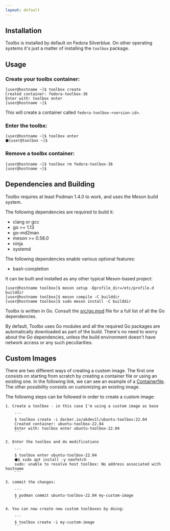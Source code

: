 ```yaml
---
layout: default
---
```


## Installation

Toolbx is installed by default on Fedora Silverblue. On other operating systems it's just a matter of installing the `toolbox` package.

## Usage

### Create your toolbx container:
```console
[user@hostname ~]$ toolbox create
Created container: fedora-toolbox-36
Enter with: toolbox enter
[user@hostname ~]$
```
This will create a container called `fedora-toolbox-<version-id>`.

### Enter the toolbx:
```console
[user@hostname ~]$ toolbox enter
⬢[user@toolbox ~]$
```

### Remove a toolbx container:
```console
[user@hostname ~]$ toolbox rm fedora-toolbox-36
[user@hostname ~]$
```

## Dependencies and Building

Toolbx requires at least Podman 1.4.0 to work, and uses the Meson build system.

The following dependencies are required to build it:
- clang or gcc
- go >= 1.13
- go-md2man
- meson >= 0.58.0
- ninja
- systemd

The following dependencies enable various optional features:
- bash-completion

It can be built and installed as any other typical Meson-based project:
```console
[user@hostname toolbox]$ meson setup -Dprofile_dir=/etc/profile.d builddir
[user@hostname toolbox]$ meson compile -C builddir
[user@hostname toolbox]$ sudo meson install -C builddir
```

Toolbx is written in Go. Consult the [src/go.mod](https://github.com/containers/toolbox/blob/main/src/go.mod) file for a full list of all the Go dependencies.

By default, Toolbx uses Go modules and all the required Go packages are automatically downloaded as part of the build. There's no need to worry about the Go dependencies, unless the build environment doesn't have network access or any such peculiarities.

## Custom Images
There are two different ways of creating a custom image. The first one consists on starting from scratch by creating a container file or using an existing one. In the following link, we can see an example of a [Containerfile](/example-container-file). The other possibility consists on customizing an existing image.

The following steps can be followed in order to create a custom image:

    1. Create a toolbox - in this case I'm using a custom image as base

        ```
        $ toolbox create -i docker.io/akdev1l/ubuntu-toolbox:22.04
        Created container: ubuntu-toolbox-22.04
        Enter with: toolbox enter ubuntu-toolbox-22.04
        ```

    2. Enter the toolbox and do modifications

        ```
        $ toolbox enter ubuntu-toolbox-22.04
        ⬢$ sudo apt install -y neofetch
        sudo: unable to resolve host toolbox: No address associated with hostname
        ```

    3. commit the changes:

        ```
        $ podman commit ubuntu-toolbox-22.04 my-custom-image
        ```

    4. You can now create new custom toolboxes by doing: 

        ```
        $ toolbox create -i my-custom-image
        ```